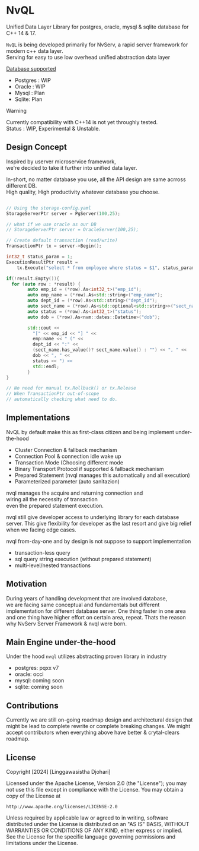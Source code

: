 # NvQL
Unified Data Layer Library for postgres, oracle, mysql &amp; sqlite database for C++ 14 &amp; 17.<br/>

```NvQL``` is being developed primarily for NvServ, a rapid server framework for modern c++ data layer.<br/>
Serving for easy to use low overhead unified abstraction data layer

<u>Database supported</u>
- Postgres : WIP
- Oracle : WIP
- Mysql : Plan
- Sqlite: Plan
  
> [!WARNING]
> Currently compatibility with C++14 is not yet throughly tested.<br/>
> Status : WIP, Experimental & Unstable.

## Design Concept

Inspired by userver microservice framework,<br/>
we're decided to take it further into unified data layer.<br/>

In-short, no matter database you use, all the API design are same acrross different DB.<br/>
High quality, High productivity whatever database you choose.

```cxx

// Using the storage-config.yaml
StorageServerPtr server = PgServer(100,25);

// what if we use oracle as our DB
// StorageServerPtr server = OracleServer(100,25);

// Create default transaction (read/write)
TransactionPtr tx = server->Begin();

int32_t status_param = 1;
ExecutionResultPtr result =
    tx.Execute("select * from employee where status = $1", status_param);

if(!result.Empty()){
  for (auto row : *result) {
        auto emp_id = (*row).As<int32_t>("emp_id");
        auto emp_name = (*row).As<std::string>("emp_name");
        auto dept_id = (*row).As<std::string>("dept_id");
        auto sect_name = (*row).As<std::optional<std::string>>("sect_name");
        auto status = (*row).As<int32_t>("status");
        auto dob = (*row).As<nvm::dates::Datetime>("dob");

        std::cout <<
          "[" << emp_id << "] " <<
          emp:name << " (" <<
          dept_id << ":" <<
          (sect_name.has_value()? sect_name.value() : "") << ", " <<
          dob << ", " <<
          status << ") <<
          std::endl;
        }
}

// No need for manual tx.Rollback() or tx.Release
// When TransactionPtr out-of-scope
// automatically checking what need to do.
```
## Implementations

NvQL by default make this as first-class citizen and being implement under-the-hood
- Cluster Connection & fallback mechanism
- Connection Pool & connection idle wake up
- Transaction Mode (Choosing different mode
- Binary Transport Protocol if supported & fallback mechanism
- Prepared Statement (nvql manages this automatically and all execution)
- Parameterized parameter (auto sanitazion)
  
nvql manages the acquire and returning connection and <br/>
wiring all the necessity of transaction <br/>
even the prepared statement execution.

nvql still give developer access to underlying library for each database server.
This give flexibility for developer  as the last resort and give big relief when we facing edge cases.

nvql from-day-one and by design is not suppose to support implementation
- transaction-less query
- sql query string execution (without prepared statement)
- multi-level/nested transactions


## Motivation
During years of handling development that are involved database, <br/>
we are facing same conceptual and fundamentals but different implementation for different database server.
One thing faster in one area and one thing have higher effort on certain area, repeat.
Thats the reason why NvServ Server Framework & nvql were born.

## Main Engine under-the-hood

Under the hood ```nvql``` utilizes abstracting proven library in industry
- postgres: pqxx v7
- oracle: occi
- mysql: coming soon
- sqlite: coming soon 

## Contributions

Currently we are still on-going roadmap design and architectural design that might be lead to complete rewrite or complete breaking changes.
We might accept contributors when everything above have better & crytal-clears roadmap.

## License

Copyright [2024] [Linggawasistha Djohari]

Licensed under the Apache License, Version 2.0 (the "License");
you may not use this file except in compliance with the License.
You may obtain a copy of the License at

    http://www.apache.org/licenses/LICENSE-2.0

Unless required by applicable law or agreed to in writing, software
distributed under the License is distributed on an "AS IS" BASIS,
WITHOUT WARRANTIES OR CONDITIONS OF ANY KIND, either express or implied.
See the License for the specific language governing permissions and
limitations under the License.
